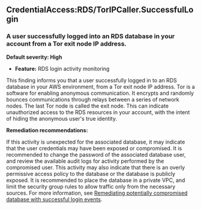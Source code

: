 CredentialAccess:RDS/TorIPCaller.SuccessfulLogin
------------------------------------------------


### A user successfully logged into an RDS database in your account from a Tor exit node IP address.


**Default severity: High**


 * **Feature:** RDS login activity monitoring

This finding informs you that a user successfully logged in to an RDS database in your AWS environment, from a Tor exit node IP address. Tor is a software for enabling anonymous communication. It encrypts and randomly bounces communications through relays between a series of network nodes. The last Tor node is called the exit node. This can indicate unauthorized access to the RDS resources in your account, with the intent of hiding the anonymous user's true identity.


**Remediation recommendations:**


If this activity is unexpected for the associated database, it may indicate that the user credentials may have been exposed or compromised. It is recommended to change the password of the associated database user, and review the available audit logs for activity performed by the compromised user. This activity may also indicate that there is an overly permissive access policy to the database or the database is publicly exposed. It is recommended to place the database in a private VPC, and limit the security group rules to allow traffic only from the necessary sources. For more information, see [Remediating potentially compromised database with successful login events](https://docs.aws.amazon.com/guardduty/latest/ug/guardduty-remediate-compromised-database-rds.html#gd-compromised-db-successful-attempt).

